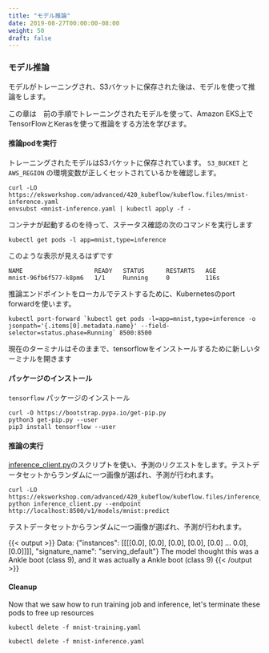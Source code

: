 ```yaml
---
title: "モデル推論"
date: 2019-08-27T00:00:00-08:00
weight: 50
draft: false
---
```


<!--
### Model Inference
-->
### モデル推論

<!--
After the model is trained and stored in S3 bucket, the next step is to use that model for inference.
-->
モデルがトレーニングされ、S3バケットに保存された後は、モデルを使って推論をします。

<!--
This chapter explains how to use the previously trained model and run inference using TensorFlow and Keras on Amazon EKS.
-->
この章は　前の手順でトレーニングされたモデルを使って、Amazon EKS上でTensorFlowとKerasを使って推論をする方法を学びます。

<!--
#### Run inference pod
-->
#### 推論podを実行

<!--
A model from training was stored in the S3 bucket in previous section. Make sure `S3_BUCKET` and `AWS_REGION` environment variables are set correctly.
-->
トレーニングされたモデルはS3バケットに保存されています。 `S3_BUCKET` と `AWS_REGION` の環境変数が正しくセットされているかを確認します。

```
curl -LO https://eksworkshop.com/advanced/420_kubeflow/kubeflow.files/mnist-inference.yaml
envsubst <mnist-inference.yaml | kubectl apply -f -
```

<!--
Wait for the containers to start and run the next command to check its status
-->
コンテナが起動するのを待って、ステータス確認の次のコマンドを実行します

```
kubectl get pods -l app=mnist,type=inference
```
<!--
You should see similar output
-->
このような表示が見えるはずです
```
NAME                    READY   STATUS      RESTARTS   AGE
mnist-96fb6f577-k8pm6   1/1     Running     0          116s
```

<!--
Now, we are going to use Kubernetes port forward for the inference endpoint to do local testing:
-->
推論エンドポイントをローカルでテストするために、Kubernetesのport forwardを使います。

```
kubectl port-forward `kubectl get pods -l=app=mnist,type=inference -o jsonpath='{.items[0].metadata.name}' --field-selector=status.phase=Running` 8500:8500
```

<!--
Leave the current terminal running and open a new terminal for installing tensorflow
-->
現在のターミナルはそのままで、tensorflowをインストールするために新しいターミナルを開きます

<!--
#### Install packages
-->
#### パッケージのインストール

<!--
Install `tensorflow` package:
-->
`tensorflow` パッケージのインストール

```
curl -O https://bootstrap.pypa.io/get-pip.py
python3 get-pip.py --user
pip3 install tensorflow --user
```

<!--
#### Run inference
-->
#### 推論の実行

<!--
Use the script [inference_client.py](/advanced/420_kubeflow/kubeflow.files/inference_client.py) to make prediction request. It will randomly pick one image from test dataset and make prediction.
-->
[inference_client.py](/advanced/420_kubeflow/kubeflow.files/inference_client.py)のスクリプトを使い、予測のリクエストをします。テストデータセットからランダムに一つ画像が選ばれ、予測が行われます。

```
curl -LO https://eksworkshop.com/advanced/420_kubeflow/kubeflow.files/inference_client.py
python inference_client.py --endpoint http://localhost:8500/v1/models/mnist:predict
```

<!--
It will randomly pick one image from test dataset and make prediction.
-->
テストデータセットからランダムに一つ画像が選ばれ、予測が行われます。

{{< output >}}
Data: {"instances": [[[[0.0], [0.0], [0.0], [0.0], [0.0] ... 0.0], [0.0]]]], "signature_name": "serving_default"}
The model thought this was a Ankle boot (class 9), and it was actually a Ankle boot (class 9)
{{< /output >}}

#### Cleanup

Now that we saw how to run training job and inference, let's terminate these pods to free up resources

```
kubectl delete -f mnist-training.yaml

kubectl delete -f mnist-inference.yaml 
```
